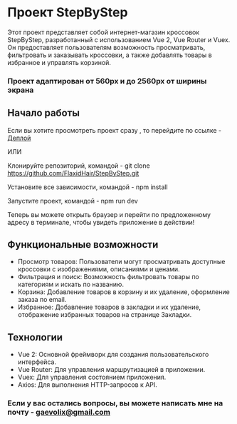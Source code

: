 # Проект StepByStep 

Этот проект представляет собой интернет-магазин кроссовок StepByStep, разработанный с использованием Vue 2, Vue Router и Vuex. Он предоставляет пользователям возможность просматривать, фильтровать и заказывать кроссовки, а также добавлять товары в избранное и управлять корзиной.  

### Проект адаптирован от 560px и до 2560px от ширины экрана

## Начало работы 
Если вы хотите просмотреть проект сразу , то перейдите по ссылке - [Деплой](https://flaxidhair.github.io/StepByStep/#/)

ИЛИ

Клонируйте репозиторий, командой - git clone https://github.com/FlaxidHair/StepByStep.git

Установите все зависимости, командой - npm install 

Запустите проект, командой - npm run dev

Теперь вы можете открыть браузер и перейти по предложенному адресу в терминале, чтобы увидеть приложение в действии!

## Функциональные возможности

- Просмотр товаров: Пользователи могут просматривать доступные кроссовки с изображениями, описаниями и ценами.
- Фильтрация и поиск: Возможность фильтровать товары по категориям и искать по названию.
- Корзина: Добавление товаров в корзину и их удаление, оформление заказа по email.
- Избранное: Добавление товаров в закладки и их удаление, отображение избранных товаров на странице Закладки.

## Технологии
- Vue 2: Основной фреймворк для создания пользовательского интерфейса.
- Vue Router: Для управления маршрутизацией в приложении.
- Vuex: Для управления состоянием приложения.
- Axios: Для выполнения HTTP-запросов к API.

### Если у вас остались вопросы, вы можете написать мне на почту - gaevolix@gmail.com

